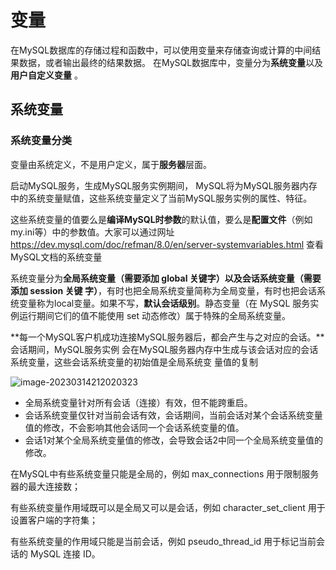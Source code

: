 # 变量

在MySQL数据库的存储过程和函数中，可以使用变量来存储查询或计算的中间结果数据，或者输出最终的结果数据。
在MySQL数据库中，变量分为**系统变量**以及**用户自定义变量** 。

## 系统变量

### 系统变量分类

变量由系统定义，不是用户定义，属于**服务器**层面。

启动MySQL服务，生成MySQL服务实例期间， MySQL将为MySQL服务器内存中的系统变量赋值，这些系统变量定义了当前MySQL服务实例的属性、特征。

这些系统变量的值要么是**编译MySQL时参数**的默认值，要么是**配置文件**（例如my.ini等）中的参数值。大家可以通过网址 https://dev.mysql.com/doc/refman/8.0/en/server-systemvariables.html 查看MySQL文档的系统变量

系统变量分为**全局系统变量（需要添加 global 关键字）**以及**会话系统变量（需要添加 session 关键 字）**，有时也把全局系统变量简称为全局变量，有时也把会话系统变量称为local变量。如果不写，**默认会话级别**。静态变量（在 MySQL 服务实例运行期间它们的值不能使用 set 动态修改）属于特殊的全局系统变量。

**每一个MySQL客户机成功连接MySQL服务器后，都会产生与之对应的会话。**会话期间，MySQL服务实例 会在MySQL服务器内存中生成与该会话对应的会话系统变量，这些会话系统变量的初始值是全局系统变 量值的复制

![image-20230314212020323](C:\Users\kd\AppData\Roaming\Typora\typora-user-images\image-20230314212020323.png)

- 全局系统变量针对所有会话（连接）有效，但不能跨重启。
- 会话系统变量仅针对当前会话有效，会话期间，当前会话对某个会话系统变量值的修改，不会影响其他会话同一个会话系统变量的值。
- 会话1对某个全局系统变量值的修改，会导致会话2中同一个全局系统变量值的修改。

在MySQL中有些系统变量只能是全局的，例如 max_connections 用于限制服务器的最大连接数；

有些系统变量作用域既可以是全局又可以是会话，例如 character_set_client 用于设置客户端的字符集；

有些系统变量的作用域只能是当前会话，例如 pseudo_thread_id 用于标记当前会话的 MySQL 连接 ID。 

